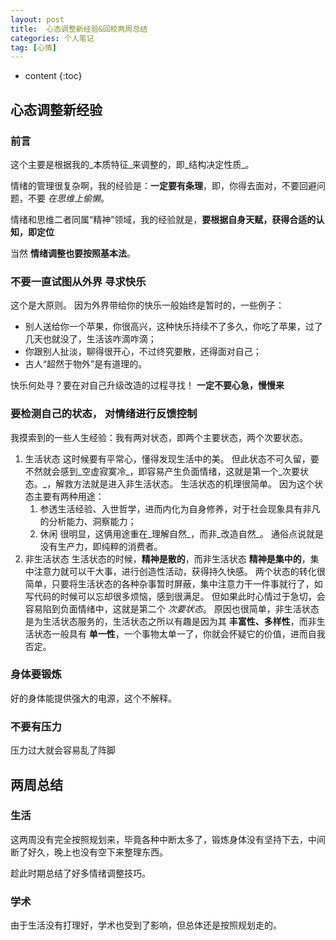 ```yaml
---
layout: post
title:  心态调整新经验&回校两周总结
categories: 个人笔记
tag: [心情]
---
```



* content
{:toc}

## 心态调整新经验
### 前言
这个主要是根据我的_本质特征_来调整的，即_结构决定性质_。

情绪的管理很复杂啊，我的经验是：__一定要有条理__，即，你得去面对，不要回避问题，不要 _在思维上偷懒_。

情绪和思维二者同属“精神”领域，我的经验就是，__要根据自身天赋，获得合适的认知，即定位__ 

当然 __情绪调整也要按照基本法__。

###  不要一直试图从外界 __寻求快乐__
这个是大原则。
因为外界带给你的快乐一般始终是暂时的，一些例子：
* 别人送给你一个苹果，你很高兴，这种快乐持续不了多久，你吃了苹果，过了几天也就没了，生活该咋滴咋滴；
* 你跟别人扯淡，聊得很开心，不过终究要散，还得面对自己；
* 古人“超然于物外”是有道理的。

快乐何处寻？要在对自己升级改造的过程寻找！
__一定不要心急，慢慢来__

###  要检测自己的状态， __对情绪进行反馈控制__
我摸索到的一些人生经验：我有两对状态，即两个主要状态，两个次要状态。
1. 生活状态 
这时候要有平常心，懂得发现生活中的美。
但此状态不可久留，要不然就会感到_空虚寂寞冷_，即容易产生负面情绪，这就是第一个_次要状态。_，解救方法就是进入非生活状态。
生活状态的机理很简单。
因为这个状态主要有两种用途：
    1. 参透生活经验、入世哲学，进而内化为自身修养，对于社会现象具有非凡的分析能力、洞察能力；
    2. 休闲
很明显，这俩用途重在_理解自然_，而非_改造自然_。
通俗点说就是没有生产力，即纯粹的消费者。
2. 非生活状态
生活状态的时候，__精神是散的__，而非生活状态 __精神是集中的__，集中注意力就可以干大事，进行创造性活动，获得持久快感。
两个状态的转化很简单，只要将生活状态的各种杂事暂时屏蔽，集中注意力干一件事就行了，如写代码的时候可以忘却很多烦恼，感到很满足。
但如果此时心情过于急切，会容易陷到负面情绪中，这就是第二个 _次要状态_。
原因也很简单，非生活状态是为生活状态服务的，生活状态之所以有趣是因为其 __丰富性、多样性__，而非生活状态一般具有 __单一性__，一个事物太单一了，你就会怀疑它的价值，进而自我否定。

### 身体要锻炼
好的身体能提供强大的电源，这个不解释。

### 不要有压力
压力过大就会容易乱了阵脚

## 两周总结
### 生活
这两周没有完全按照规划来，毕竟各种中断太多了，锻炼身体没有坚持下去，中间断了好久，晚上也没有空下来整理东西。

趁此时期总结了好多情绪调整技巧。
    
### 学术
由于生活没有打理好，学术也受到了影响，但总体还是按照规划走的。
